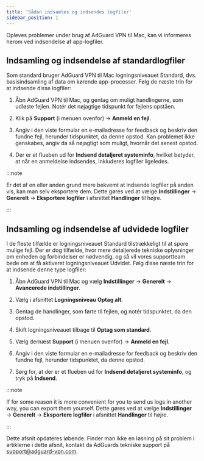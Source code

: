 ```yaml
---
title: 'Sådan indsamles og indsendes logfiler'
sidebar_position: 1
---
```


Opleves problemer under brug af AdGuard VPN til Mac, kan vi informeres herom ved indsendelse af app-logfiler.

## Indsamling og indsendelse af standardlogfiler

Som standard bruger AdGuard VPN til Mac logningsniveauet Standard, dvs. basisindsamling af data om kørende app-processer. Følg de næste trin for at indsende disse logfiler:

1. Åbn AdGuard VPN til Mac, og gentag om muligt handlingerne, som udløste fejlen. Notér det nøjagtige tidspunkt for fejlens opståen.

2. Klik på **Support** (i menuen ovenfor) → **Anmeld en fejl**.

3. Angiv i den viste formular en e-mailadresse for feedback og beskriv den fundne fejl, herunder tidspunktet, da denne opstod. Kan problemet ikke genskabes, angiv da så nøjagtigt som muligt, hvornår det senest opstod.

4. Der er et flueben ud for **Indsend detaljeret systeminfo**, hvilket betyder, at når en anmeldelse indsendes, inkluderes logfiler ligeledes.

:::note

Er det af en eller anden grund mere bekvemt at indsende logfiler på anden vis, kan man selv eksportere dem. Dette gøres ved at vælge **Indstillinger** → **Generelt** → **Eksportere logfiler** i afsnittet **Handlinger** til højre.

:::

## Indsamling og indsendelse af udvidede logfiler

I de fleste tilfælde er logningsniveauet Standard tilstrækkeligt til at spore mulige fejl. Der er dog tilfælde, hvor mere detaljerede tekniske oplysninger om enheden og forbindelser er nødvendig, og så vil vores supportteam bede om at få aktiveret logningsniveauet Udvidet. Følg disse næste trin for at indsende denne type logfiler:

1. Åbn AdGuard VPN til Mac og vælg **Indstillinger** → **Generelt** → **Avancerede indstillinger**.

2. Vælg i afsnittet **Logningsniveau** **Optag alt**.

3. Gentag de handlinger, som førte til fejlen, og notér tidspunktet, da den opstod.

4. Skift logningsniveauet tilbage til **Optag som standard**.

5. Vælg dernæst **Support** (i menuen ovenfor) → **Anmeld en fejl**.

6. Angiv i den viste formular en e-mailadresse for feedback og beskriv den fundne fejl, herunder tidspunktet, da denne opstod.

7. Sørg for, at der er et flueben ud for **Indsend detaljeret systeminfo**, og tryk på **Indsend**.

:::note

If for some reason it is more convenient for you to send us logs in another way, you can export them yourself. Dette gøres ved at vælge **Indstillinger** → **Generelt** → **Eksportere logfiler** i afsnittet **Handlinger** til højre.

:::

Dette afsnit opdateres løbende. Finder man ikke en løsning på sit problem i artiklerne i dette afsnit, kontakt da AdGuards tekniske support på support@adguard-vpn.com.
